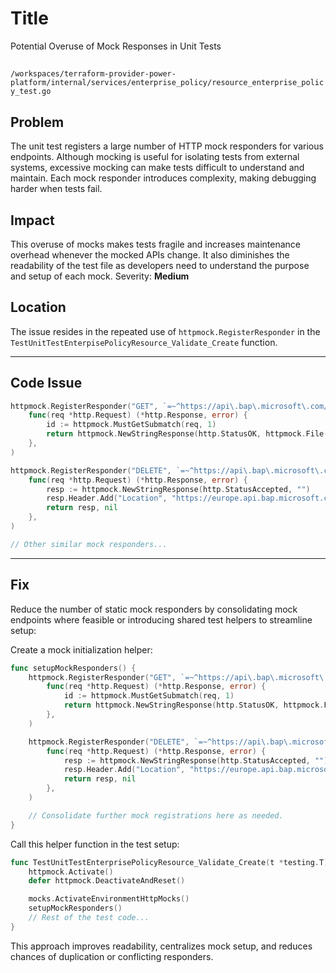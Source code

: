 # Title

Potential Overuse of Mock Responses in Unit Tests

##

`/workspaces/terraform-provider-power-platform/internal/services/enterprise_policy/resource_enterprise_policy_test.go`

## Problem

The unit test registers a large number of HTTP mock responders for various endpoints. Although mocking is useful for isolating tests from external systems, excessive mocking can make tests difficult to understand and maintain. Each mock responder introduces complexity, making debugging harder when tests fail.

## Impact

This overuse of mocks makes tests fragile and increases maintenance overhead whenever the mocked APIs change. It also diminishes the readability of the test file as developers need to understand the purpose and setup of each mock. Severity: **Medium**

## Location

The issue resides in the repeated use of `httpmock.RegisterResponder` in the `TestUnitTestEnterpisePolicyResource_Validate_Create` function.

---

## Code Issue

```go
httpmock.RegisterResponder("GET", `=~^https://api\.bap\.microsoft\.com/providers/Microsoft\.BusinessAppPlatform/scopes/admin/environments/([\d-]+)\z`,
	func(req *http.Request) (*http.Response, error) {
		id := httpmock.MustGetSubmatch(req, 1)
		return httpmock.NewStringResponse(http.StatusOK, httpmock.File(fmt.Sprintf("tests/Validate_Create/get_environment_%s.json", id)).String()), nil
	},
)

httpmock.RegisterResponder("DELETE", `=~^https://api\.bap\.microsoft\.com/providers/Microsoft\.BusinessAppPlatform/scopes/admin/environments/([\d-]+)\z`,
	func(req *http.Request) (*http.Response, error) {
		resp := httpmock.NewStringResponse(http.StatusAccepted, "")
		resp.Header.Add("Location", "https://europe.api.bap.microsoft.com/providers/Microsoft.BusinessAppPlatform/lifecycleOperations/b03e1e6d-73db-4367-90e1-2e378bf7e2fc?api-version=2023-06-01")
		return resp, nil
	},
)

// Other similar mock responders...
```

---

## Fix

Reduce the number of static mock responders by consolidating mock endpoints where feasible or introducing shared test helpers to streamline setup:

Create a mock initialization helper:
```go
func setupMockResponders() {
	httpmock.RegisterResponder("GET", `=~^https://api\.bap\.microsoft\.com/providers/Microsoft\.BusinessAppPlatform/scopes/admin/environments/([\d-]+)\z`,
		func(req *http.Request) (*http.Response, error) {
			id := httpmock.MustGetSubmatch(req, 1)
			return httpmock.NewStringResponse(http.StatusOK, httpmock.File(fmt.Sprintf("tests/Validate_Create/get_environment_%s.json", id)).String()), nil
		},
	)

	httpmock.RegisterResponder("DELETE", `=~^https://api\.bap\.microsoft\.com/providers/Microsoft\.BusinessAppPlatform/scopes/admin/environments/([\d-]+)\z`,
		func(req *http.Request) (*http.Response, error) {
			resp := httpmock.NewStringResponse(http.StatusAccepted, "")
			resp.Header.Add("Location", "https://europe.api.bap.microsoft.com/providers/Microsoft.BusinessAppPlatform/lifecycleOperations/b03e1e6d-73db-4367-90e1-2e378bf7e2fc?api-version=2023-06-01")
			return resp, nil
		},
	)

	// Consolidate further mock registrations here as needed.
}
```

Call this helper function in the test setup:
```go
func TestUnitTestEnterprisePolicyResource_Validate_Create(t *testing.T) {
	httpmock.Activate()
	defer httpmock.DeactivateAndReset()

	mocks.ActivateEnvironmentHttpMocks()
	setupMockResponders()
	// Rest of the test code...
}
```

This approach improves readability, centralizes mock setup, and reduces chances of duplication or conflicting responders.
